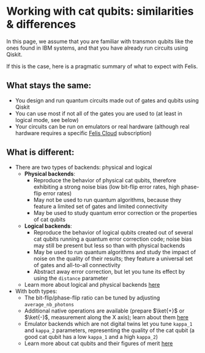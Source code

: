 # Working with cat qubits: similarities & differences

In this page, we assume that you are familiar with transmon qubits like the ones found in IBM systems, and that you have already run circuits using Qiskit.

If this is the case, here is a pragmatic summary of what to expect with Felis.

## What stays the same:

- You design and run quantum circuits made out of gates and qubits using Qiskit
- You can use most if not all of the gates you are used to (at least in logical mode, see below)
- Your circuits can be run on emulators or real hardware (although real hardware requires a specific [Felis Cloud](../felis_cloud/connect_to_felis_cloud.md) subscription)

## What is different:

- There are two types of backends: physical and logical
    - **Physical backends**:
        - Reproduce the behavior of physical cat qubits, therefore exhibiting a strong noise bias (low bit-flip error rates, high phase-flip error rates)
        - May not be used to run quantum algorithms, because they feature a limited set of gates and limited connectivity
        - May be used to study quantum error correction or the properties of cat qubits
    - **Logical backends**:
        - Reproduce the behavior of logical qubits created out of several cat qubits running a quantum error correction code; noise bias may still be present but less so than with physical backends 
        - May be used to run quantum algorithms and study the impact of noise on the quality of their results; they feature a universal set of gates and all-to-all connectivity
        - Abstract away error correction, but let you tune its effect by using the `distance` parameter 
    - Learn more about logical and physical backends [here](../backends/logical_physical.md)
- With both types:
    - The bit-flip/phase-flip ratio can be tuned by adjusting `average_nb_photons`
    - Additional native operations are available (prepare $\ket{+}$ or $\ket{-}$, measurement along the X axis); learn about them [here](../reference/supported_instructions.md)
    - Emulator backends which are not digital twins let you tune `kappa_1` and `kappa_2` parameters, representing the quality of the cat qubit (a good cat qubit has a low `kappa_1` and a high `kappa_2`)
    - Learn more about cat qubits and their figures of merit [here](why_cat_qubits.md)